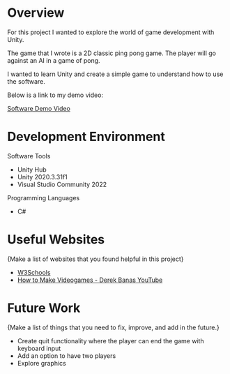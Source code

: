 # Overview

For this project I wanted to explore the world of game development with Unity. 

The game that I wrote is a 2D classic ping pong game. The player will go against an AI in a game of pong.

I wanted to learn Unity and create a simple game to understand how to use the software.

Below is a link to my demo video:

[Software Demo Video](https://youtu.be/sZkLUkZSKYc)

# Development Environment

Software Tools
* Unity Hub
* Unity 2020.3.31f1
* Visual Studio Community 2022


Programming Languages
* C#

# Useful Websites

{Make a list of websites that you found helpful in this project}
* [W3Schools](https://www.w3schools.com/cs/index.php)
* [How to Make Videogames - Derek Banas YouTube](https://youtube.com/playlist?list=PLGLfVvz_LVvSYnwKyw9xP5tEn7GSUWwZJ)

# Future Work

{Make a list of things that you need to fix, improve, and add in the future.}
* Create quit functionality where the player can end the game with keyboard input
* Add an option to have two players
* Explore graphics
